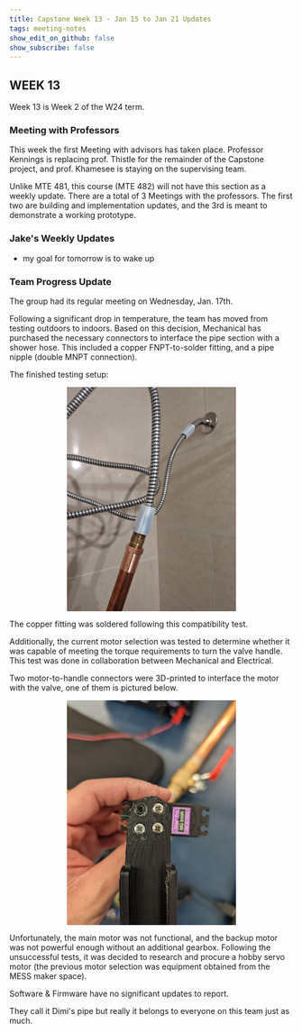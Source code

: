 ```yaml
---
title: Capstone Week 13 - Jan 15 to Jan 21 Updates
tags: meeting-notes
show_edit_on_github: false
show_subscribe: false
---
```

## WEEK 13
Week 13 is Week 2 of the W24 term.

### Meeting with Professors
This week the first Meeting with advisors has taken place.
Professor Kennings is replacing prof. Thistle for the remainder of the Capstone project, and prof. Khamesee is staying on the supervising team.

Unlike MTE 481, this course (MTE 482) will not have this section as a weekly update. There are a total of 3 Meetings with the professors.
The first two are building and implementation updates, and the 3rd is meant to demonstrate a working prototype.

### Jake's Weekly Updates 
- my goal for tomorrow is to wake up

### Team Progress Update

The group had its regular meeting on Wednesday, Jan. 17th.

Following a significant drop in temperature, the team has moved from testing outdoors to indoors.
Based on this decision, Mechanical has purchased the necessary connectors to interface the pipe section with a shower hose.
This included a copper FNPT-to-solder fitting, and a pipe nipple (double MNPT connection).

The finished testing setup:

<style>
  img {
  display: block;
  margin-left: auto;
  margin-right: auto;
  }
</style>
<img src="https://raw.githubusercontent.com/pipyns/pipyns.github.io/master/assets/Shower%20Setup.jpg" alt="Image of Mechanical Connectivity Test for Prototype" width=300>

The copper fitting was soldered following this compatibility test.

Additionally, the current motor selection was tested to determine whether it was capable of meeting the torque requirements to turn the valve handle.
This test was done in collaboration between Mechanical and Electrical.

Two motor-to-handle connectors were 3D-printed to interface the motor with the valve, one of them is pictured below.

<style>
  img {
  display: block;
  margin-left: auto;
  margin-right: auto;
  }
</style>
<img src="https://github.com/pipyns/pipyns.github.io/blob/master/assets/MG996R%20test.jpg?raw=true" alt="Image of MG996R servo with a 3D-printed arm attached" width=300>

Unfortunately, the main motor was not functional, and the backup motor was not powerful enough without an additional gearbox.
Following the unsuccessful tests, it was decided to research and procure a hobby servo motor (the previous motor selection was equipment obtained from the MESS maker space).

Software & Firmware have no significant updates to report.

They call it Dimi's pipe but really it belongs to everyone on this team just as much.
<!--more-->
